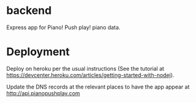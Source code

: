 # backend
Express app for Piano! Push play! piano data.

# Deployment

Deploy on heroku per the usual instructions (See the tutorial at
  https://devcenter.heroku.com/articles/getting-started-with-nodej).

Update the DNS records at the relevant places to have the app appear at
  http://api.pianopushplay.com
